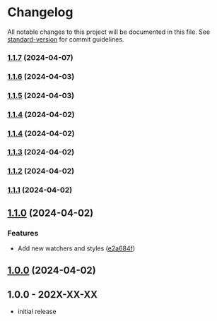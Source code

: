 # Changelog

All notable changes to this project will be documented in this file. See [standard-version](https://github.com/conventional-changelog/standard-version) for commit guidelines.

### [1.1.7](https://github.com/TheJenos/laradump-php/compare/v1.1.6...v1.1.7) (2024-04-07)

### [1.1.6](https://github.com/TheJenos/laradump-php/compare/v1.1.4...v1.1.6) (2024-04-03)

### [1.1.5](https://github.com/TheJenos/laradump-php/compare/v1.1.4...v1.1.5) (2024-04-03)

### [1.1.4](https://github.com/TheJenos/laradump-php/compare/v1.1.3...v1.1.4) (2024-04-02)

### [1.1.4](https://github.com/TheJenos/laradump-php/compare/v1.1.3...v1.1.4) (2024-04-02)

### [1.1.3](https://github.com/TheJenos/laradump-php/compare/v1.1.2...v1.1.3) (2024-04-02)

### [1.1.2](https://github.com/TheJenos/laradump-php/compare/v1.1.0...v1.1.2) (2024-04-02)

### [1.1.1](https://github.com/TheJenos/laradump-php/compare/v1.1.0...v1.1.1) (2024-04-02)

## [1.1.0](https://github.com/TheJenos/laradump-php/compare/v1.0.0...v1.1.0) (2024-04-02)

### Features

* Add new watchers and styles ([e2a684f](https://github.com/TheJenos/laradump-php/commit/e2a684ff049a9fde4e9c56b4c51ce9e820592a66))

## [1.0.0](https://github.com/TheJenos/laradump-php/compare/v0.0.3...v1.0.0) (2024-04-02)

## 1.0.0 - 202X-XX-XX

- initial release
